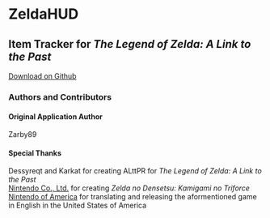 # ZeldaHUD
## Item Tracker for *The Legend of Zelda: A Link to the Past*

[Download on Github](https://github.com/Formedras/ZeldaHUD/releases)


### Authors and Contributors
#### Original Application Author
Zarby89
#### Special Thanks
Dessyreqt and Karkat for creating ALttPR for *The Legend of Zelda: A Link to the Past*<br/>
[Nintendo Co., Ltd.](https://www.nintendo.co.jp) for creating *Zelda no Densetsu: Kamigami no Triforce*<br>
[Nintendo of America](https://www.nintendo.com) for translating and releasing the aformentioned game in English in the United States of America<br/>
